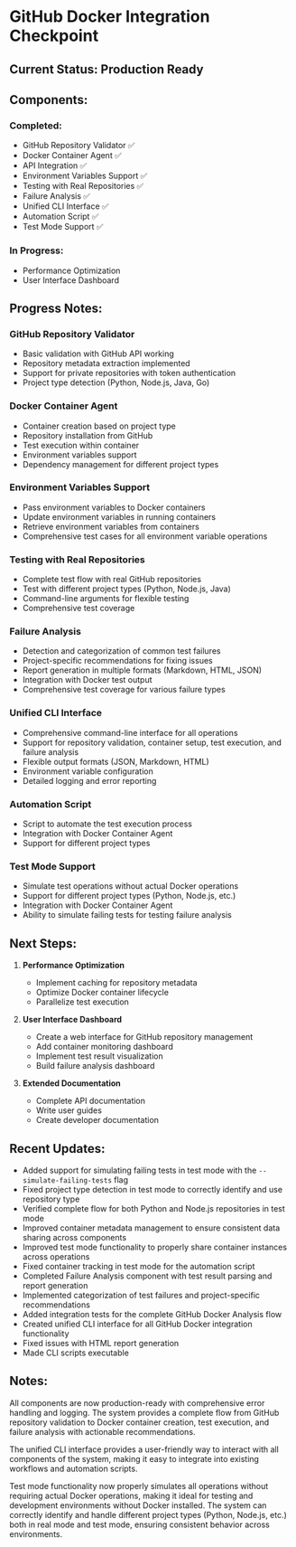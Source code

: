 # GitHub Docker Integration Checkpoint

## Current Status: Production Ready

## Components:

### Completed:
- GitHub Repository Validator ✅
- Docker Container Agent ✅
- API Integration ✅
- Environment Variables Support ✅
- Testing with Real Repositories ✅
- Failure Analysis ✅
- Unified CLI Interface ✅
- Automation Script ✅
- Test Mode Support ✅

### In Progress:
- Performance Optimization
- User Interface Dashboard

## Progress Notes:

### GitHub Repository Validator
- Basic validation with GitHub API working
- Repository metadata extraction implemented
- Support for private repositories with token authentication
- Project type detection (Python, Node.js, Java, Go)

### Docker Container Agent
- Container creation based on project type
- Repository installation from GitHub
- Test execution within container
- Environment variables support
- Dependency management for different project types

### Environment Variables Support
- Pass environment variables to Docker containers
- Update environment variables in running containers
- Retrieve environment variables from containers
- Comprehensive test cases for all environment variable operations

### Testing with Real Repositories
- Complete test flow with real GitHub repositories
- Test with different project types (Python, Node.js, Java)
- Command-line arguments for flexible testing
- Comprehensive test coverage

### Failure Analysis
- Detection and categorization of common test failures
- Project-specific recommendations for fixing issues
- Report generation in multiple formats (Markdown, HTML, JSON)
- Integration with Docker test output
- Comprehensive test coverage for various failure types

### Unified CLI Interface
- Comprehensive command-line interface for all operations
- Support for repository validation, container setup, test execution, and failure analysis
- Flexible output formats (JSON, Markdown, HTML)
- Environment variable configuration
- Detailed logging and error reporting

### Automation Script
- Script to automate the test execution process
- Integration with Docker Container Agent
- Support for different project types

### Test Mode Support
- Simulate test operations without actual Docker operations
- Support for different project types (Python, Node.js, etc.)
- Integration with Docker Container Agent
- Ability to simulate failing tests for testing failure analysis

## Next Steps:
1. **Performance Optimization**
   - Implement caching for repository metadata
   - Optimize Docker container lifecycle
   - Parallelize test execution

2. **User Interface Dashboard**
   - Create a web interface for GitHub repository management
   - Add container monitoring dashboard
   - Implement test result visualization
   - Build failure analysis dashboard

3. **Extended Documentation**
   - Complete API documentation
   - Write user guides
   - Create developer documentation

## Recent Updates:
- Added support for simulating failing tests in test mode with the `--simulate-failing-tests` flag
- Fixed project type detection in test mode to correctly identify and use repository type
- Verified complete flow for both Python and Node.js repositories in test mode
- Improved container metadata management to ensure consistent data sharing across components
- Improved test mode functionality to properly share container instances across operations
- Fixed container tracking in test mode for the automation script
- Completed Failure Analysis component with test result parsing and report generation
- Implemented categorization of test failures and project-specific recommendations
- Added integration tests for the complete GitHub Docker Analysis flow
- Created unified CLI interface for all GitHub Docker integration functionality
- Fixed issues with HTML report generation
- Made CLI scripts executable

## Notes:
All components are now production-ready with comprehensive error handling and logging.
The system provides a complete flow from GitHub repository validation to Docker container
creation, test execution, and failure analysis with actionable recommendations.

The unified CLI interface provides a user-friendly way to interact with all components
of the system, making it easy to integrate into existing workflows and automation scripts.

Test mode functionality now properly simulates all operations without requiring actual Docker
operations, making it ideal for testing and development environments without Docker installed.
The system can correctly identify and handle different project types (Python, Node.js, etc.)
both in real mode and test mode, ensuring consistent behavior across environments.